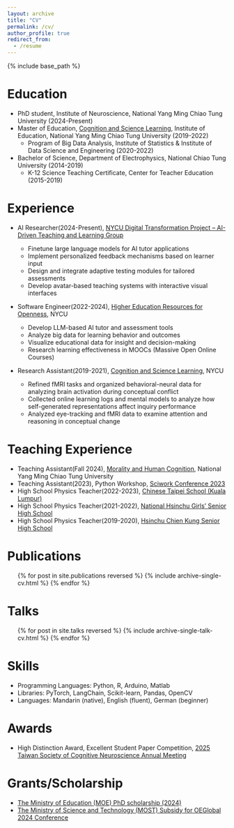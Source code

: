 ```yaml
---
layout: archive
title: "CV"
permalink: /cv/
author_profile: true
redirect_from:
  - /resume
---
```


{% include base_path %}

Education
======
* PhD student, Institute of Neuroscience, National Yang Ming Chiao Tung University (2024-Present)
* Master of Education, [Cognition and Science Learning](https://esciedu.lab.nycu.edu.tw/hcshe/?page_id=614), Institute of Education, National Yang Ming Chiao Tung University (2019-2022)
  * Program of Big Data Analysis, Institute of Statistics & Institute of Data Science and Engineering (2020-2022)
* Bachelor of Science, Department of Electrophysics, National Chiao Tung University (2014-2019)
  * K-12 Science Teaching Certificate, Center for Teacher Education (2015-2019)

Experience
======
* AI Researcher(2024-Present), [NYCU Digital Transformation Project – AI-Driven Teaching and Learning Group](https://www.nycu.edu.tw/nycu/en/app/news/view?module=headnews&id=552&serno=382d26e2-a3d0-4ea3-a9e7-8f871a0c3677)
  * Finetune large language models for AI tutor applications
  * Implement personalized feedback mechanisms based on learner input
  * Design and integrate adaptive testing modules for tailored assessments
  * Develop avatar-based teaching systems with interactive visual interfaces

* Software Engineer(2022-2024), [Higher Education Resources for Openness](https://hero.nycu.edu.tw/), NYCU 
  * Develop LLM-based AI tutor and assessment tools
  * Analyze big data for learning behavior and outcomes
  * Visualize educational data for insight and decision-making
  * Research learning effectiveness in MOOCs (Massive Open Online Courses)

* Research Assistant(2019-2021), [Cognition and Science Learning](https://esciedu.lab.nycu.edu.tw/hcshe/?page_id=614), NYCU
  * Refined fMRI tasks and organized behavioral-neural data for analyzing brain activation during conceptual conflict
  * Collected online learning logs and mental models to analyze how self-generated representations affect inquiry performance
  * Analyzed eye-tracking and fMRI data to examine attention and reasoning in conceptual change

Teaching Experience
======
* Teaching Assistant(Fall 2024), [Morality and Human Cognition](https://timetable.nycu.edu.tw/?r=main/crsoutline&Acy=113&Sem=1&CrsNo=161056&lang=en-us), National Yang Ming Chiao Tung University
* Teaching Assistant(2023), Python Workshop, [Sciwork Conference 2023](https://conf2023.sciwork.dev/) 
* High School Physics Teacher(2022-2023), [Chinese Taipei School (Kuala Lumpur)](https://www.cts.edu.my/)
* High School Physics Teacher(2021-2022), [National Hsinchu Girls’ Senior High School](https://www.hgsh.hc.edu.tw/ischool/publish_page/0/)
* High School Physics Teacher(2019-2020), [Hsinchu Chien Kung Senior High School](https://www.cksh.hc.edu.tw/nss/p/index)

Publications
======
  <ul>{% for post in site.publications reversed %}
    {% include archive-single-cv.html %}
  {% endfor %}</ul>
  
Talks
======
  <ul>{% for post in site.talks reversed %}
    {% include archive-single-talk-cv.html  %}
  {% endfor %}</ul>
  
Skills
======
* Programming Languages: Python, R, Arduino, Matlab
* Libraries: PyTorch, LangChain, Scikit-learn, Pandas, OpenCV
* Languages: Mandarin (native), English (fluent), German (beginner)

Awards
======
* High Distinction Award, Excellent Student Paper Competition, [2025 Taiwan Society of Cognitive Neuroscience Annual Meeting](https://sites.google.com/view/tscn2025/%E5%84%AA%E7%A7%80%E5%AD%B8%E7%94%9F%E8%AB%96%E6%96%87%E7%AB%B6%E8%B3%BD%E6%B1%BA%E9%81%B8-student-paper-competition?authuser=0)

Grants/Scholarship
======
* [The Ministry of Education (MOE) PhD scholarship (2024)](https://aa.nycu.edu.tw/aa/ch/app/news/view?module=headnews&id=2652&serno=2172d805-ff08-45cd-bafb-1af3b0a050ea)
* [The Ministry of Science and Technology (MOST) Subsidy for OEGlobal 2024 Conference](https://wsts.nstc.gov.tw/STSWeb/Award/AwardMultiQuery.aspx?year=113&code=QS16&organ=&name=%e6%9d%8e%e5%80%9e)